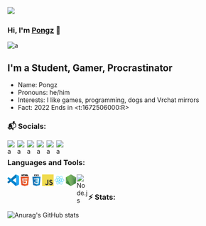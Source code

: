 [<img src="https://cdn.discordapp.com/attachments/933299460530929704/938859044972675112/1600x534.png" />][website]
### Hi, I'm [Pongz][website] 👋 

[<img align="left" alt="a" width="150px" src="https://uploads-ssl.webflow.com/5c14e387dab576fe667689cf/61e11d6ea0473a3528b575b4_Button-3-p-500.png" />](https://ko-fi.com/P5P57PJ2I)

<br />

## I'm a Student, Gamer, Procrastinator

- Name: Pongz
- Pronouns: he/him
- Interests: I like games, programming, dogs and Vrchat mirrors
- Fact: 2022 Ends in <t:1672506000:R>


### 📬 Socials:

[<img align="left" alt="a" width="22px" src="https://cdn.discordapp.com/attachments/933299460530929704/935078383379968050/link-32.png" />][website]
[<img align="left" alt="a" width="22px" src="https://cdn.discordapp.com/attachments/933299460530929704/935078966425960458/discord-32.png" />][discord]
[<img align="left" alt="a" width="22px" src="https://cdn.discordapp.com/attachments/933299460530929704/935076077347414016/twitter-32.png" />][twitter]
[<img align="left" alt="a" width="22px" src="https://cdn.discordapp.com/attachments/933299460530929704/935078085097840660/pst.png" />][instagram]
[<img align="left" alt="a" width="22px" src="https://cdn.discordapp.com/attachments/933299460530929704/935085326068744262/twitch-tv-32.png" />][twitch]
[<img align="left" alt="a" width="22px" src="https://icon-library.com/images/youtube-icon-white-transparent/youtube-icon-white-transparent-16.jpg" />][youtube]

<br />

### Languages and Tools:

<img align="left" alt="Visual Studio Code" width="26px" src="https://raw.githubusercontent.com/github/explore/80688e429a7d4ef2fca1e82350fe8e3517d3494d/topics/visual-studio-code/visual-studio-code.png" />
<img align="left" alt="HTML5" width="26px" src="https://raw.githubusercontent.com/github/explore/80688e429a7d4ef2fca1e82350fe8e3517d3494d/topics/html/html.png" />
<img align="left" alt="CSS3" width="26px" src="https://raw.githubusercontent.com/github/explore/80688e429a7d4ef2fca1e82350fe8e3517d3494d/topics/css/css.png" />
<img align="left" alt="JavaScript" width="26px" src="https://raw.githubusercontent.com/github/explore/80688e429a7d4ef2fca1e82350fe8e3517d3494d/topics/javascript/javascript.png" />
<img align="left" alt="React" width="26px" src="https://raw.githubusercontent.com/github/explore/80688e429a7d4ef2fca1e82350fe8e3517d3494d/topics/react/react.png" />
<img align="left" alt="Node.js" width="26px" src="https://raw.githubusercontent.com/github/explore/80688e429a7d4ef2fca1e82350fe8e3517d3494d/topics/nodejs/nodejs.png" />
<img align="left" alt="Node.js" width="26px" src="https://upload.wikimedia.org/wikipedia/commons/thumb/c/c3/Python-logo-notext.svg/1200px-Python-logo-notext.svg.png" />

<br />


### ⚡ Stats:
![Anurag's GitHub stats](https://github-readme-stats.vercel.app/api?username=itzmachiko&theme=dark&show_icons=true)

[website]: https://itzmachiko.tk
[twitter]: https://twitter.com/itzmachiko
[discord]: https://discord.com/users/698054542373421117
[instagram]: https://www.instagram.com/itz.machiko/
[twitch]: https://www.twitch.tv/itzmachiko
[youtube]: https://www.youtube.com/channel/UCj7HKlBxWg-HueW8R2Ghokw
[kofi]: https://ko-fi.com/P5P57PJ2I
